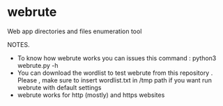 # webrute
Web app directories and files enumeration tool


NOTES.
- To know how webrute works you can issues this command : python3 webrute.py -h
- You can download the wordlist to test webrute from this repository . Please ,
  make sure to insert wordlist.txt in /tmp path if you want run webrute with default settings
- webrute works for http (mostly) and https websites

